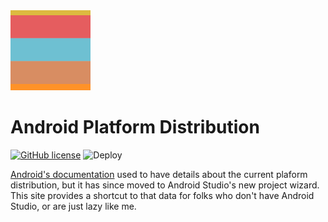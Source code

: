 <img src='/app/icon.png?raw=true' alt="plugin icon" width='128' />

# Android Platform Distribution

[![GitHub license](https://img.shields.io/github/license/nbadal/android-dist.svg)](https://github.com/nbadal/android-dist/blob/main/LICENSE.md)
![Deploy](https://github.com/nbadal/android-dist/workflows/Deploy%20to%20Github%20Pages/badge.svg)

[Android's documentation](https://developer.android.com/about/dashboards) used to have details about the current plaform distribution, 
but it has since moved to Android Studio's new project wizard. This site provides a shortcut to that data for folks who don't have
Android Studio, or are just lazy like me.

